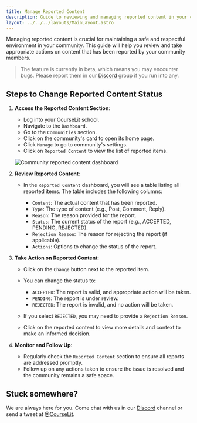 ```yaml
---
title: Manage Reported Content
description: Guide to reviewing and managing reported content in your community
layout: ../../../layouts/MainLayout.astro
---
```


Managing reported content is crucial for maintaining a safe and respectful environment in your community. This guide will help you review and take appropriate actions on content that has been reported by your community members.

> The feature is currently in beta, which means you may encounter bugs. Please report them in our <a href="https://discord.com/invite/GR4bQsN" target="_blank">Discord</a> group if you run into any.

## Steps to Change Reported Content Status

1. **Access the Reported Content Section**:

    - Log into your CourseLit school.
    - Navigate to the `Dashboard`.
    - Go to the `Communities` section.
    - Click on the community's card to open its home page.
    - Click `Manage` to go to community's settings.
    - Click on `Reported Content` to view the list of reported items.

    ![Community reported content dashboard](/assets/communities/reported-content-dashboard.png)

2. **Review Reported Content**:

    - In the `Reported Content` dashboard, you will see a table listing all reported items. The table includes the following columns:

        - `Content`: The actual content that has been reported.
        - `Type`: The type of content (e.g., Post, Comment, Reply).
        - `Reason`: The reason provided for the report.
        - `Status`: The current status of the report (e.g., ACCEPTED, PENDING, REJECTED).
        - `Rejection Reason`: The reason for rejecting the report (if applicable).
        - `Actions`: Options to change the status of the report.

3. **Take Action on Reported Content**:

    - Click on the `Change` button next to the reported item.
    - You can change the status to:

        - `ACCEPTED`: The report is valid, and appropriate action will be taken.
        - `PENDING`: The report is under review.
        - `REJECTED`: The report is invalid, and no action will be taken.

    - If you select `REJECTED`, you may need to provide a `Rejection Reason`.

    - Click on the reported content to view more details and context to make an informed decision.

4. **Monitor and Follow Up**:
    - Regularly check the `Reported Content` section to ensure all reports are addressed promptly.
    - Follow up on any actions taken to ensure the issue is resolved and the community remains a safe space.

## Stuck somewhere?

We are always here for you. Come chat with us in our <a href="https://discord.com/invite/GR4bQsN" target="_blank">Discord</a> channel or send a tweet at <a href="https://twitter.com/courselit" target="_blank">@CourseLit</a>.

